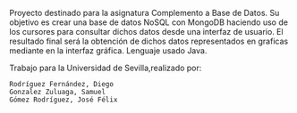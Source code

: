 
Proyecto destinado para la asignatura Complemento a Base de Datos. Su objetivo es crear una base de datos NoSQL con MongoDB haciendo uso de los cursores para consultar dichos datos desde una interfaz de usuario. El resultado final será la obtención de dichos datos representados en graficas mediante en la interfaz gráfica. Lenguaje usado Java.

Trabajo para la Universidad de Sevilla,realizado por:

    Rodríguez Fernández, Diego 
    Gonzalez Zuluaga, Samuel
    Gómez Rodríguez, José Félix
    
